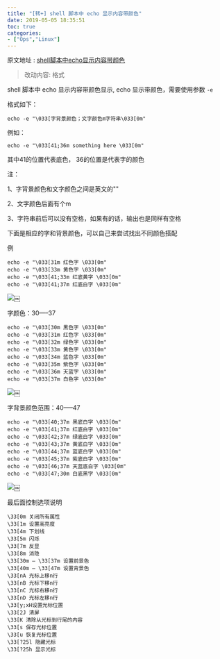 ```yaml
---
title: "[转+] shell 脚本中 echo 显示内容带颜色"
date: 2019-05-05 18:35:51
toc: true
categories:
- ["Ops","Linux"]
---
```


原文地址 : [shell脚本中echo显示内容带颜色](https://www.cnblogs.com/lr-ting/archive/2013/02/28/2936792.html)

> 改动内容: 格式


shell 脚本中 echo 显示内容带颜色显示, echo 显示带颜色，需要使用参数 `-e` 

格式如下：




```
echo -e "\033[字背景颜色；文字颜色m字符串\033[0m"
```

例如：

```
echo -e "\033[41;36m something here \033[0m"
```

其中41的位置代表底色， 36的位置是代表字的颜色 

注： 

1、字背景颜色和文字颜色之间是英文的"" 

2、文字颜色后面有个m 

3、字符串前后可以没有空格，如果有的话，输出也是同样有空格 

下面是相应的字和背景颜色，可以自己来尝试找出不同颜色搭配 

例

```
echo -e "\033[31m 红色字 \033[0m" 
echo -e "\033[33m 黄色字 \033[0m" 
echo -e "\033[41;33m 红底黄字 \033[0m" 
echo -e "\033[41;37m 红底白字 \033[0m"
```

![](https://file.wulicode.com/yuque/202208/04/22/54362YdeCZOC.jpg)￼

字颜色：30—–37

```
echo -e "\033[30m 黑色字 \033[0m" 
echo -e "\033[31m 红色字 \033[0m" 
echo -e "\033[32m 绿色字 \033[0m" 
echo -e "\033[33m 黄色字 \033[0m" 
echo -e "\033[34m 蓝色字 \033[0m" 
echo -e "\033[35m 紫色字 \033[0m" 
echo -e "\033[36m 天蓝字 \033[0m" 
echo -e "\033[37m 白色字 \033[0m"
```

![](https://file.wulicode.com/yuque/202208/04/22/5436bKqmQ7c4.jpg)￼

字背景颜色范围：40—–47

```
echo -e "\033[40;37m 黑底白字 \033[0m" 
echo -e "\033[41;37m 红底白字 \033[0m" 
echo -e "\033[42;37m 绿底白字 \033[0m" 
echo -e "\033[43;37m 黄底白字 \033[0m" 
echo -e "\033[44;37m 蓝底白字 \033[0m" 
echo -e "\033[45;37m 紫底白字 \033[0m" 
echo -e "\033[46;37m 天蓝底白字 \033[0m" 
echo -e "\033[47;30m 白底黑字 \033[0m"
```

![](https://file.wulicode.com/yuque/202208/04/22/5436BUxkuLaM.jpg)￼

最后面控制选项说明

```
\33[0m 关闭所有属性 
\33[1m 设置高亮度 
\33[4m 下划线 
\33[5m 闪烁 
\33[7m 反显 
\33[8m 消隐 
\33[30m — \33[37m 设置前景色 
\33[40m — \33[47m 设置背景色 
\33[nA 光标上移n行 
\33[nB 光标下移n行 
\33[nC 光标右移n行 
\33[nD 光标左移n行 
\33[y;xH设置光标位置 
\33[2J 清屏 
\33[K 清除从光标到行尾的内容 
\33[s 保存光标位置 
\33[u 恢复光标位置 
\33[?25l 隐藏光标 
\33[?25h 显示光标
```

